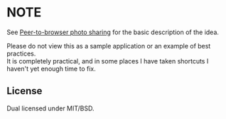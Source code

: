 NOTE
====

See [Peer-to-browser photo sharing](http://en.wikipedia.org/wiki/Photo_sharing#Peer-to-browser_photo_sharing) for the basic description of the idea.

Please do not view this as a sample application or an example of best practices.  
It is completely practical, and in some places I have taken shortcuts I haven't yet enough time to fix.

License
-------

Dual licensed under MIT/BSD.